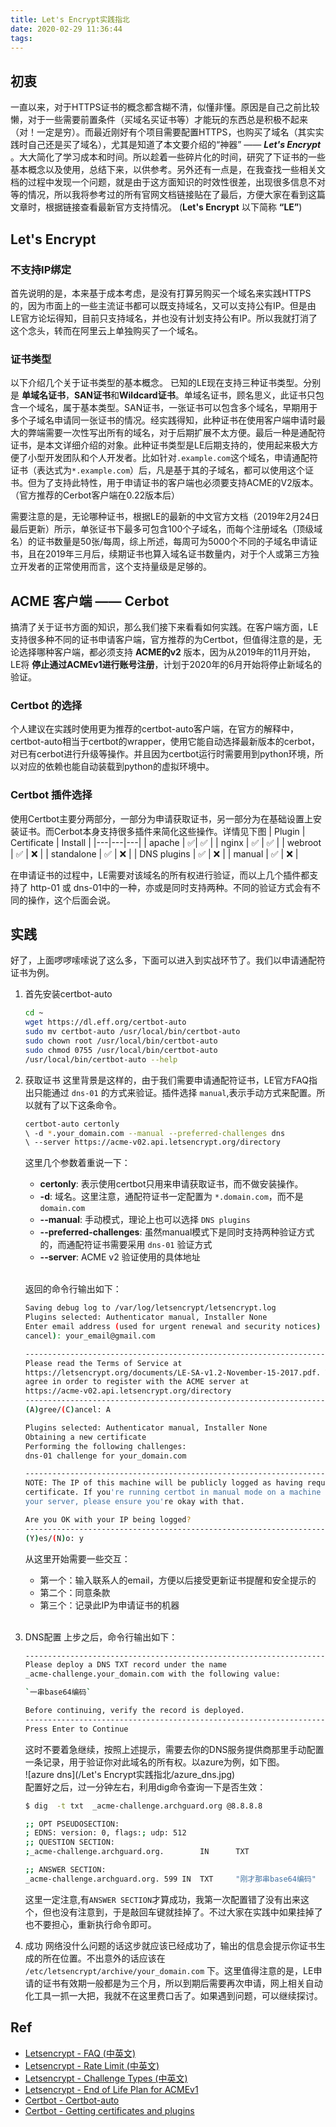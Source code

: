 ```yaml
---
title: Let's Encrypt实践指北
date: 2020-02-29 11:36:44
tags:
---
```


## 初衷
一直以来，对于HTTPS证书的概念都含糊不清，似懂非懂。原因是自己之前比较懒，对于一些需要前置条件（买域名买证书等）才能玩的东西总是积极不起来（对！一定是穷）。而最近刚好有个项目需要配置HTTPS，也购买了域名（其实实践时自己还是买了域名），尤其是知道了本文要介绍的“神器” —— ***Let's Encrypt*** 。大大简化了学习成本和时间。所以趁着一些碎片化的时间，研究了下证书的一些基本概念以及使用，总结下来，以供参考。另外还有一点是，在我查找一些相关文档的过程中发现一个问题，就是由于这方面知识的时效性很差，出现很多信息不对等的情况，所以我将参考过的所有官网文档链接贴在了最后，方便大家在看到这篇文章时，根据链接查看最新官方支持情况。
(**Let's Encrypt** 以下简称 **“LE”**)

<!--more-->

## Let's Encrypt

### 不支持IP绑定
首先说明的是，本来基于成本考虑，是没有打算另购买一个域名来实践HTTPS的，因为市面上的一些主流证书都可以既支持域名，又可以支持公有IP。但是由LE官方论坛得知，目前只支持域名，并也没有计划支持公有IP。所以我就打消了这个念头，转而在阿里云上单独购买了一个域名。

### 证书类型
以下介绍几个关于证书类型的基本概念。
已知的LE现在支持三种证书类型。分别是 **单域名证书**，**SAN证书**和**Wildcard证书**。单域名证书，顾名思义，此证书只包含一个域名，属于基本类型。SAN证书，一张证书可以包含多个域名，早期用于多个子域名申请同一张证书的情况。经实践得知，此种证书在使用客户端申请时最大的弊端需要一次性写出所有的域名，对于后期扩展不太方便。最后一种是通配符证书，是本文详细介绍的对象。此种证书类型是LE后期支持的，使用起来极大方便了小型开发团队和个人开发者。比如针对`.example.com`这个域名，申请通配符证书（表达式为`*.example.com`）后，凡是基于其的子域名，都可以使用这个证书。但为了支持此特性，用于申请证书的客户端也必须要支持ACME的V2版本。（官方推荐的Cerbot客户端在0.22版本后）

需要注意的是，无论哪种证书，根据LE的最新的中文官方文档（2019年2月24日最后更新）所示，单张证书下最多可包含100个子域名，而每个注册域名（顶级域名）的证书数量是50张/每周，综上所述，每周可为5000个不同的子域名申请证书，且在2019年三月后，续期证书也算入域名证书数量内，对于个人或第三方独立开发者的正常使用而言，这个支持量级是足够的。

## ACME 客户端 —— Cerbot
搞清了关于证书方面的知识，那么我们接下来看看如何实践。在客户端方面，LE支持很多种不同的证书申请客户端，官方推荐的为Certbot，但值得注意的是，无论选择哪种客户端，都必须支持 **ACME的v2** 版本，因为从2019年的11月开始，LE将 **停止通过ACMEv1进行账号注册**，计划于2020年的6月开始将停止新域名的验证。

### Certbot 的选择
个人建议在实践时使用更为推荐的certbot-auto客户端，在官方的解释中，certbot-auto相当于certbot的wrapper，使用它能自动选择最新版本的cerbot，对已有cerbot进行升级等操作。并且因为certbot运行时需要用到python环境，所以对应的依赖也能自动装载到python的虚拟环境中。

### Certbot 插件选择
使用Certbot主要分两部分，一部分为申请获取证书，另一部分为在基础设置上安装证书。而Cerbot本身支持很多插件来简化这些操作。详情见下图
|  Plugin | Certificate  | Install  |
|---|---|---|
| apache | ✅|  ✅ |
| nginx  | ✅  | ✅  |
| webroot  | ✅  |  ❌ |
| standalone | ✅  |  ❌ |
| DNS plugins  | ✅  | ❌ |
| manual  | ✅  |  ❌  |

在申请证书的过程中，LE需要对该域名的所有权进行验证，而以上几个插件都支持了 http-01 或 dns-01中的一种，亦或是同时支持两种。不同的验证方式会有不同的操作，这个后面会说。

## 实践

好了，上面啰啰嗦嗦说了这么多，下面可以进入到实战环节了。我们以申请通配符证书为例。

1. 首先安装certbot-auto
    ```bash 
    cd ~
    wget https://dl.eff.org/certbot-auto
    sudo mv certbot-auto /usr/local/bin/certbot-auto
    sudo chown root /usr/local/bin/certbot-auto
    sudo chmod 0755 /usr/local/bin/certbot-auto
    /usr/local/bin/certbot-auto --help
    ```

2. 获取证书
    这里背景是这样的，由于我们需要申请通配符证书，LE官方FAQ指出只能通过 `dns-01` 的方式来验证。插件选择 `manual`,表示手动方式来配置。所以就有了以下这条命令。
    ```bash
    certbot-auto certonly  
    \ -d *.your_domain.com --manual --preferred-challenges dns 
    \ --server https://acme-v02.api.letsencrypt.org/directory
    ```
    
    这里几个参数着重说一下：
    - **certonly**: 表示使用certbot只用来申请获取证书，而不做安装操作。
    - **-d**: 域名。这里注意，通配符证书一定配置为 `*.domain.com`，而不是 `domain.com`
    - **--manual**: 手动模式，理论上也可以选择 `DNS plugins`
    - **--preferred-challenges**: 虽然manual模式下是同时支持两种验证方式的，而通配符证书需要采用 `dns-01` 验证方式
    - **--server**: ACME v2 验证使用的具体地址

    </br>

    返回的命令行输出如下：
    </br>
    ```bash
    Saving debug log to /var/log/letsencrypt/letsencrypt.log
    Plugins selected: Authenticator manual, Installer None
    Enter email address (used for urgent renewal and security notices) (Enter 'c' to
    cancel): your_email@gmail.com

    -------------------------------------------------------------------------------
    Please read the Terms of Service at
    https://letsencrypt.org/documents/LE-SA-v1.2-November-15-2017.pdf. You must
    agree in order to register with the ACME server at
    https://acme-v02.api.letsencrypt.org/directory
    -------------------------------------------------------------------------------
    (A)gree/(C)ancel: A

    Plugins selected: Authenticator manual, Installer None
    Obtaining a new certificate
    Performing the following challenges:
    dns-01 challenge for your_domain.com

    -------------------------------------------------------------------------------
    NOTE: The IP of this machine will be publicly logged as having requested this
    certificate. If you're running certbot in manual mode on a machine that is not
    your server, please ensure you're okay with that.

    Are you OK with your IP being logged?
    -------------------------------------------------------------------------------
    (Y)es/(N)o: y
    ```
    从这里开始需要一些交互：
    - 第一个：输入联系人的email，方便以后接受更新证书提醒和安全提示的
    - 第二个：同意条款
    - 第三个：记录此IP为申请证书的机器
    </br>

3.  DNS配置
    上步之后，命令行输出如下：
    ```bash
    -------------------------------------------------------------------------------
    Please deploy a DNS TXT record under the name
    _acme-challenge.your_domain.com with the following value:

    `一串base64编码`

    Before continuing, verify the record is deployed.
    -------------------------------------------------------------------------------
    Press Enter to Continue
    ```
    这时不要着急继续，按照上述提示，需要去你的DNS服务提供商那里手动配置一条记录，用于验证你对此域名的所有权。以azure为例，如下图。
    </br>
    ![azure dns](/Let's Encrypt实践指北/azure_dns.jpg)
    </br>
    配置好之后，过一分钟左右，利用dig命令查询一下是否生效：
    ```bash
    $ dig  -t txt  _acme-challenge.archguard.org @8.8.8.8    

    ;; OPT PSEUDOSECTION:
    ; EDNS: version: 0, flags:; udp: 512
    ;; QUESTION SECTION:
    ;_acme-challenge.archguard.org.        IN      TXT

    ;; ANSWER SECTION:
    _acme-challenge.archguard.org. 599 IN  TXT     "刚才那串base64编码"
    ```
    这里一定注意,有`ANSWER SECTION`才算成功，我第一次配置错了没有出来这个，但也没有注意到，于是敲回车键就挂掉了。不过大家在实践中如果挂掉了也不要担心，重新执行命令即可。
    </br>
4. 成功
   网络没什么问题的话这步就应该已经成功了，输出的信息会提示你证书生成的所在位置。不出意外的话应该在 `/etc/letsencrypt/archive/your_domain.com` 下。这里值得注意的是，LE申请的证书有效期一般都是为三个月，所以到期后需要再次申请，网上相关自动化工具一抓一大把，我就不在这里费口舌了。如果遇到问题，可以继续探讨。

## Ref
- [Letsencrypt - FAQ (中英文)](https://letsencrypt.org/docs/faq/)
- [Letsencrypt - Rate Limit (中英文)](https://letsencrypt.org/docs/rate-limits/)
- [Letsencrypt - Challenge Types (中英文)](https://letsencrypt.org/docs/challenge-types/)
- [Letsencrypt - End of Life Plan for ACMEv1](https://community.letsencrypt.org/t/end-of-life-plan-for-acmev1/88430)
- [Certbot - Certbot-auto](https://certbot.eff.org/docs/install.html#certbot-auto)
- [Certbot - Getting certificates and plugins](https://certbot.eff.org/docs/using.html#getting-certificates-and-choosing-plugins)

